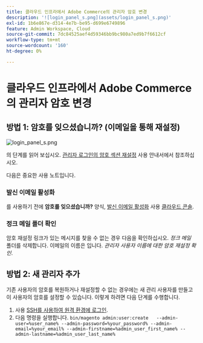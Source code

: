 ```yaml
---
title: 클라우드 인프라에서 Adobe Commerce의 관리자 암호 변경
description: '![login_panel_s.png](assets/login_panel_s.png)'
exl-id: 1b6e867e-d314-4e7b-be95-d699e6749896
feature: Admin Workspace, Cloud
source-git-commit: 7dc84525aef4d59346bb9bc980a7ed9b7f6612cf
workflow-type: tm+mt
source-wordcount: '160'
ht-degree: 0%

---
```


# 클라우드 인프라에서 Adobe Commerce의 관리자 암호 변경

## 방법 1: 암호를 잊으셨습니까? (이메일을 통해 재설정)

![login_panel_s.png](assets/login_panel_s.png)

의 단계를 읽어 보십시오. [관리자 로그인의 암호 섹션 재설정](https://experienceleague.adobe.com/docs/commerce-admin/start/admin/admin-signin.html#admin-sign-in) 사용 안내서에서 참조하십시오.

다음은 중요한 사용 노트입니다.

### 발신 이메일 활성화

를 사용하기 전에 **암호를 잊으셨습니까?** 양식, [발신 이메일 활성화](https://experienceleague.adobe.com/docs/commerce-cloud-service/user-guide/project/outgoing-emails.html) 사용 [클라우드 콘솔](https://experienceleague.adobe.com/docs/commerce-cloud-service/user-guide/project/overview.html).

### 정크 메일 폴더 확인

암호 재설정 링크가 있는 메시지를 찾을 수 없는 경우 다음을 확인하십시오. *정크 메일* 폴더를 삭제합니다. 이메일의 이름은 입니다. *관리자 사용자 이름에 대한 암호 재설정 확인*.

## 방법 2: 새 관리자 추가

기존 사용자의 암호를 복원하거나 재설정할 수 없는 경우에는 새 관리 사용자를 만들고 이 사용자의 암호를 설정할 수 있습니다. 이렇게 하려면 다음 단계를 수행합니다.

1. 사용 [SSH를 사용하여 원격 환경에 로그인](https://experienceleague.adobe.com/docs/commerce-cloud-service/user-guide/develop/secure-connections.html).
1. 다음 명령을 실행합니다. `bin/magento admin:user:create   --admin-user=%user_name% --admin-password=%your_password% --admin-email=%your_email% --admin-firstname=%admin_user_first_name% --admin-lastname=%admin_user_last_name%`
